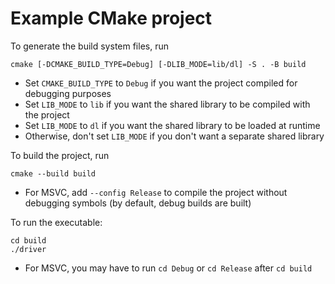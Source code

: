 # Example CMake project

To generate the build system files, run

```
cmake [-DCMAKE_BUILD_TYPE=Debug] [-DLIB_MODE=lib/dl] -S . -B build
```

- Set `CMAKE_BUILD_TYPE` to `Debug` if you want the project compiled for debugging purposes
- Set `LIB_MODE` to `lib` if you want the shared library to be compiled with the project
- Set `LIB_MODE` to `dl` if you want the shared library to be loaded at runtime
- Otherwise, don't set `LIB_MODE` if you don't want a separate shared library

To build the project, run

```
cmake --build build
```

- For MSVC, add `--config Release` to compile the project without debugging symbols (by default, debug builds are built)

To run the executable:

```
cd build
./driver
```

- For MSVC, you may have to run `cd Debug` or `cd Release` after `cd build`
